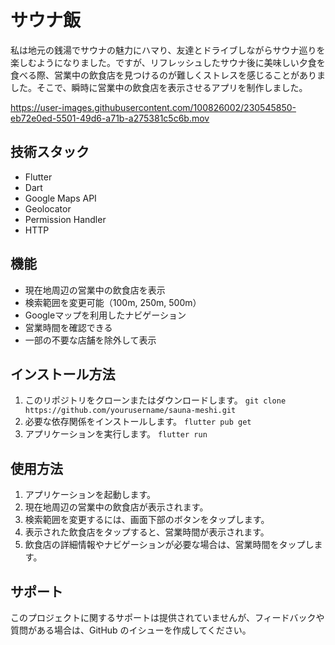 # サウナ飯

私は地元の銭湯でサウナの魅力にハマり、友達とドライブしながらサウナ巡りを楽しむようになりました。ですが、リフレッシュしたサウナ後に美味しい夕食を食べる際、営業中の飲食店を見つけるのが難しくストレスを感じることがありました。そこで、瞬時に営業中の飲食店を表示させるアプリを制作しました。

https://user-images.githubusercontent.com/100826002/230545850-eb72e0ed-5501-49d6-a71b-a275381c5c6b.mov

## 技術スタック

- Flutter
- Dart
- Google Maps API
- Geolocator
- Permission Handler
- HTTP

## 機能

- 現在地周辺の営業中の飲食店を表示
- 検索範囲を変更可能（100m, 250m, 500m）
- Googleマップを利用したナビゲーション
- 営業時間を確認できる
- 一部の不要な店舗を除外して表示

## インストール方法

1. このリポジトリをクローンまたはダウンロードします。
```git clone https://github.com/yourusername/sauna-meshi.git```
2. 必要な依存関係をインストールします。
```flutter pub get```
3. アプリケーションを実行します。
```flutter run```


## 使用方法

1. アプリケーションを起動します。
2. 現在地周辺の営業中の飲食店が表示されます。
3. 検索範囲を変更するには、画面下部のボタンをタップします。
4. 表示された飲食店をタップすると、営業時間が表示されます。
5. 飲食店の詳細情報やナビゲーションが必要な場合は、営業時間をタップします。

## サポート

このプロジェクトに関するサポートは提供されていませんが、フィードバックや質問がある場合は、GitHub のイシューを作成してください。
